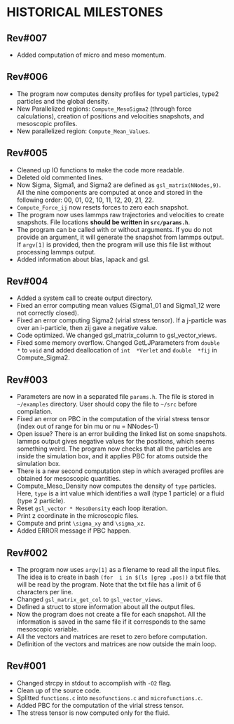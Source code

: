 HISTORICAL MILESTONES
=====================

Rev#007
-------
- Added computation of micro and meso momentum.

Rev#006
-------
- The program now computes density profiles for type1 particles, type2 particles
  and the global density.
- New Parallelized regions:  `Compute_MesoSigma2`  (through force calculations),
  creation of positions and velocities snapshots, and mesoscopic profiles.
- New parallelized region: `Compute_Mean_Values`.

Rev#005
-------
- Cleaned up IO functions to make the code more readable.
- Deleted old commented lines.
- Now Sigma,  Sigma1, and Sigma2 are defined as `gsl_matrix(NNodes,9)`.  All the
  nine components are  computed at once and stored  in the following order:  00,
  01, 02, 10, 11, 12, 20, 21, 22.
- `Compute_Force_ij` now resets forces to zero each snapshot.
- The  program  now  uses  lammps  raw  trajectories  and  velocities  to create
  snapshots.  File locations **should be written in `src/params.h`**.
- The program  can be called with  or without arguments.  If you  do not provide
  an argument,  it will generate the  snapshot from lammps output.  If `argv[1]`
  is  provided,  then the  program will  use this  file list  without processing
  lammps output.
- Added information about blas, lapack and gsl.

Rev#004
-------
- Added a system call to create output directory. 
- Fixed  an  error  computing mean  values  (Sigma1_01  and  Sigma1_12  were not
  correctly closed).
- Fixed an  error computing Sigma2 (virial stress  tensor).  If a j-particle was
  over an i-particle, then zij gave a negative value.
- Code optimized. We changed gsl_matrix_column to gsl_vector_views.
- Fixed  some  memory  overflow.  Changed  GetLJParameters  from  `double  *` to
  `void`  and  added  deallocation  of   `int  *Verlet`  and  `double  *fij`  in
  Compute_Sigma2.

Rev#003
-------
- Parameters are  now in  a separated  file `params.h`.  The  file is  stored in
  `~/examples`  directory.   User  should  copy   the  file  to  `~/src`  before
  compilation.
- Fixed an error  on PBC in the  computation of the virial  stress tensor (index
  out of range for bin mu or nu = NNodes-1)
- Open issue?  There  is an error building  the linked  list on  some snapshots.
  lammps output gives negative values  for the positions,  which seems something
  weird.  The  program  now  checks  that  all  the  particles  are  inside  the
  simulation box, and it applies PBC for atoms outside the simulation box.
- There  is  a  new  second computation  step  in  which  averaged  profiles are
  obtained for mesoscopic quantities.
- Compute_Meso_Density  now computes  the  density  of  `type` particles.  Here,
  `type` is  a int value  which identifies a wall  (type 1 particle)  or a fluid
  (type 2 particle).
- Reset `gsl_vector * MesoDensity` each loop iteration.
- Print z coordinate in the microscopic files.
- Compute and print `\sigma_xy` and `\sigma_xz`.
- Added ERROR message if PBC happen.

Rev#002
-------
- The program  now uses `argv[1]`  as a filename  to read  all the  input files.
  The idea is  to create in bash `(for  i in $(ls |grep .pos))`  a txt file that
  will be read  by  the  program.  Note  that  the  txt  file  has  a limit of 6
  characters per line.
- Changed `gsl_matrix_get_col` to `gsl_vector_views`.
- Defined a struct to store information about all the output files.
- Now  the  program  does  not  create  a  file  for  each  snapshot.   All  the
  information  is  saved  in  the  same  file  if  it  corresponds  to  the same
  mesoscopic variable.
- All the vectors and matrices are reset to zero before computation.
- Definition of the vectors and matrices are now outside the main loop.

Rev#001
-------
- Changed strcpy in stdout to accomplish with `-O2` flag.
- Clean up of the source code.
- Splitted `functions.c` into `mesofunctions.c` and `microfunctions.c`.
- Added PBC for the computation of the virial stress tensor.
- The stress tensor is now computed only for the fluid.
